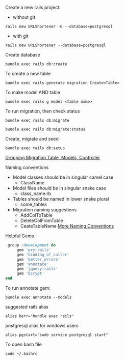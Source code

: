 
Create a new rails project:
  * without git
```
rails new URLShortener -G --database=postgresql
```

  * with git
```
rails new URLShortener --database=postgresql
```

Create database
```
bundle exec rails db:create
```

To create a new table
```
bundle exec rails generate migration Create<Table>
```

To make model AND table
```
bundle exec rails g model <table name>
```

To run migration, then check status
```
bundle exec rails db:migrate
```
```
bundle exec rails db:migrate:status
```

Create, migrate and seed
```
bundle exec rails db:setup
```


[Dropping Migration Table, Models, Controller](https://gist.github.com/chand/3c646d7ef8f32599ea17ae37c6ebde86)

Naming conventions
  * Model classes should be in singular camel case
    * ClassName
  * Model files should be in singular snake case
    * class_name.rb
  * Tables should be named in lower snake plural
    * some_tables
  * Migration naming suggestions
    * AddColToTable
    * DeleteColFromTable 
    * CeateTableName
[More Naming Conventions](https://gist.github.com/iangreenleaf/b206d09c587e8fc6399e)

Helpful Gems
```ruby
 group :development do
     gem 'pry-rails'
     gem 'binding_of_caller'
     gem 'better_errors'
     gem 'annotate'
     gem 'jquery-rails'
     gem 'bcrypt'
end

```

To run annotate gem:
```
bundle exec annotate --models
```


suggested rails alias
```
alias berr="bundle exec rails"
```

postgresql alias for windows users
```
alias pgstart="sudo service postgresql start"
```

To open bash file
```
code ~/.bashrc
```
